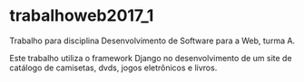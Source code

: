 # trabalhoweb2017_1
Trabalho para disciplina Desenvolvimento de Software para a Web, turma A.

Este trabalho utiliza o framework Django no desenvolvimento de um site de catálogo de camisetas, dvds, jogos eletrônicos e livros.
